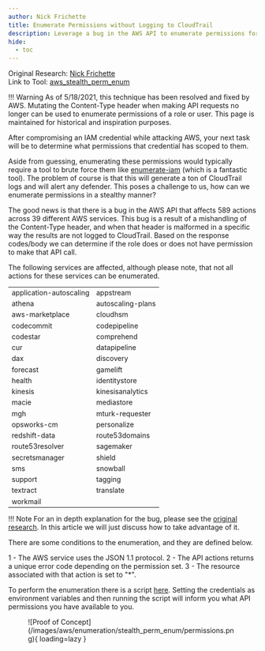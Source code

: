```yaml
---
author: Nick Frichette
title: Enumerate Permissions without Logging to CloudTrail
description: Leverage a bug in the AWS API to enumerate permissions for a role without logging to CloudTrail and alerting the Blue Team.
hide:
  - toc
---
```


Original Research: [Nick Frichette](https://frichetten.com/blog/aws-api-enum-vuln/)  
Link to Tool: [aws_stealth_perm_enum](https://github.com/Frichetten/aws_stealth_perm_enum)

!!! Warning
    As of 5/18/2021, this technique has been resolved and fixed by AWS. Mutating the Content-Type header when making API requests no longer can be used to enumerate permissions of a role or user. This page is maintained for historical and inspiration purposes.

After compromising an IAM credential while attacking AWS, your next task will be to determine what permissions that credential has scoped to them.

Aside from guessing, enumerating these permissions would typically require a tool to brute force them like [enumerate-iam](https://github.com/andresriancho/enumerate-iam) (which is a fantastic tool). The problem of course is that this will generate a ton of CloudTrail logs and will alert any defender. This poses a challenge to us, how can we enumerate permissions in a stealthy manner?  

The good news is that there is a bug in the AWS API that affects 589 actions across 39 different AWS services. This bug is a result of a mishandling of the Content-Type header, and when that header is malformed in a specific way the results are not logged to CloudTrail. Based on the response codes/body we can determine if the role does or does not have permission to make that API call.

The following services are affected, although please note, that not all actions for these services can be enumerated.  

|     |     |
| --- | --- |
| application-autoscaling | appstream | 
| athena | autoscaling-plans | 
| aws-marketplace | cloudhsm | 
| codecommit | codepipeline | 
| codestar | comprehend | 
| cur | datapipeline | 
| dax | discovery | 
| forecast | gamelift | 
| health | identitystore | 
| kinesis | kinesisanalytics | 
| macie | mediastore | 
| mgh | mturk-requester | 
| opsworks-cm | personalize | 
| redshift-data | route53domains | 
| route53resolver | sagemaker | 
| secretsmanager | shield | 
| sms | snowball | 
| support | tagging | 
| textract | translate | 
| workmail |

!!! Note
    For an in depth explanation for the bug, please see the [original research](https://frichetten.com/blog/aws-api-enum-vuln/). In this article we will just discuss how to take advantage of it.

There are some conditions to the enumeration, and they are defined below.

1 - The AWS service uses the JSON 1.1 protocol.
2 - The API actions returns a unique error code depending on the permission set.
3 - The resource associated with that action is set to "*".

To perform the enumeration there is a script [here](https://github.com/Frichetten/aws_stealth_perm_enum). Setting the credentials as environment variables and then running the script will inform you what API permissions you have available to you.

<figure markdown>
  ![Proof of Concept](/images/aws/enumeration/stealth_perm_enum/permissions.png){ loading=lazy }
</figure>
